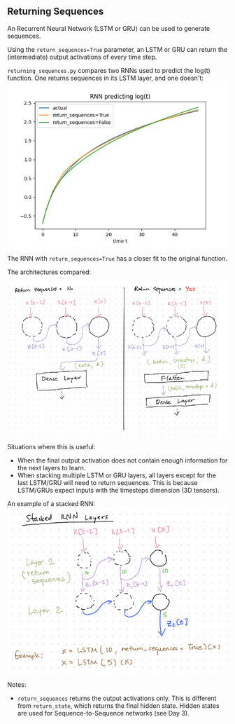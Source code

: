 ## Returning Sequences

An Recurrent Neural Network (LSTM or GRU) can be used to generate sequences.

Using the `return_sequences=True` parameter, an LSTM or GRU can return the (intermediate) output activations of every time step.

`returning_sequences.py` compares two RNNs used to predict the log(t) function. One returns sequences in its LSTM layer, and one doesn't:
![predictions](predictions.png)

The RNN with `return_sequences=True` has a closer fit to the original function.

The architectures compared:

![return_sequences.png](return_sequences.png)


Situations where this is useful:
- When the final output activation does not contain enough information for the next layers to learn.
- When stacking multiple LSTM or GRU layers, all layers except for the last LSTM/GRU will need to return sequences. This is because LSTM/GRUs expect inputs with the timesteps dimension (3D tensors).

An example of a stacked RNN:
![stacked_rnn.png](stacked_rnn.png)

Notes:
- `return_sequences` returns the output activations only. This is different from `return_state`, which returns the final hidden state. Hidden states are used for Sequence-to-Sequence networks (see Day 3).
